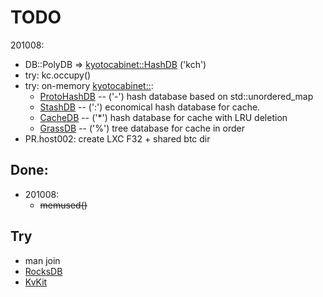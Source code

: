 # TODO
201008:
- DB::PolyDB => [kyotocabinet::HashDB](https://dbmx.net//kyotocabinet/api/classkyotocabinet_1_1HashDB.html) ('kch')
- try: kc.occupy()
- try: on-memory [kyotocabinet::](https://dbmx.net//kyotocabinet/api/index.html):
  - [ProtoHashDB](https://dbmx.net//kyotocabinet/api/namespacekyotocabinet.html#a68826fcd903705a08001af0180d713e6) -- ('-') hash database based on std::unordered_map
  - [StashDB](https://dbmx.net//kyotocabinet/api/classkyotocabinet_1_1StashDB.html) -- (':') economical hash database for cache.
  - [CacheDB](https://dbmx.net//kyotocabinet/api/classkyotocabinet_1_1CacheDB.html) -- ('*') hash database for cache with LRU deletion
  - [GrassDB](https://dbmx.net//kyotocabinet/api/namespacekyotocabinet.html#ab08bf5f25c36e8e6b06e7531b047acc7) -- ('%') tree database for cache in order
- PR.host002: create LXC F32 + shared btc dir

## Done:
- 201008:
  - ~~memused()~~

## Try
- man join
- [RocksDB](https://github.com/twmht/python-rocksdb)
- [KvKit](https://github.com/coleifer/kvkit)
